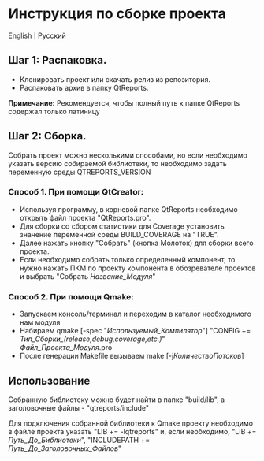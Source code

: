 # Инструкция по сборке проекта
[English](BUILD.md) | [Русский](BUILD_RU.md)

## Шаг 1: Распаковка.

+ Клонировать проект или скачать релиз из репозитория.
+ Распаковать архив в папку QtReports.

<b>Примечание:</b> Рекомендуется, чтобы полный путь к папке QtReports содержал только латиницу

## Шаг 2: Сборка.
Собрать проект можно несколькими способами, но если необходимо указать версию собираемой библиотеки, то необходимо задать переменную среды QTREPORTS_VERSION

### Способ 1. При помощи QtCreator:
+ Используя программу, в корневой папке QtReports необходимо открыть файл проекта "QtReports.pro".
+ Для сборки со сбором статистики для Coverage установить значение переменной среды BUILD_COVERAGE на "TRUE".
+ Далее нажать кнопку "Собрать" (кнопка Молоток) для сборки всего проекта.
+ Если необходимо собрать только определенный компонент, то нужно нажать ПКМ по проекту компонента в обозревателе проектов и выбрать "Собрать <i>Название_Модуля</i>"

### Способ 2. При помощи Qmake:
+ Запускаем консоль/терминал и переходим в каталог необходимого нам модуля
+ Набираем qmake [-spec "<i>Используемый_Компилятор</i>"] "CONFIG += <i>Тип_Сборки_(release,debug,coverage,etc.)</i>" <i>Файл_Проекта_Модуля</i>.pro
+ После генерации Makefile вызываем make [-j<i>КоличествоПотоков</i>]

## Использование
Собранную библиотеку можно будет найти в папке "build/lib", а заголовочные файлы - "qtreports/include"

Для подключения собранной библиотеки к Qmake проекту необходимо в файле проекта указать "LIB += -lqtreports" и, если необходимо, "LIB += <i>Путь_До_Библиотеки</i>", "INCLUDEPATH += <i>Путь_До_Заголовочных_Файлов</i>"